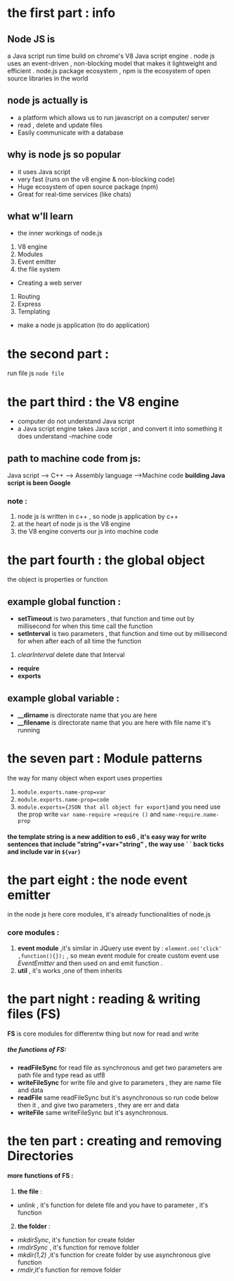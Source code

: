 # the first part : info

## Node JS is
a Java script run time build on chrome's V8 Java script engine .
node js uses  an event-driven , non-blocking model that  makes it lightweight and efficient .
node.js package ecosystem , npm is the ecosystem of open source libraries in the world
## node js actually is
- a platform  which allows us to run javascript on a computer/ server
- read , delete and update files
- Easily communicate with a database
## why is node js so popular
- it uses Java script
- very fast (runs on the v8 engine & non-blocking code)
- Huge ecosystem of open source package (npm)
- Great for real-time services (like chats)
## what w'll learn
- the inner workings  of node.js
1. V8 engine
2. Modules
3. Event emitter
4. the file system
- Creating a web server
1. Routing
2. Express
3. Templating
- make a node js application  (to do application)

# the second part :
 run file js `node file`


# the part third : the V8 engine

- computer do not understand Java script
- a Java script engine takes Java script , and convert  it into something it does understand -machine code

## path to machine code from js:
  Java script  --> C++ --> Assembly language -->Machine code
**building Java script is been Google**
### note :
1. node js is written in c++ , so node js application by c++
2. at the heart of node js is the V8 engine
3. the V8 engine converts our js into machine code

# the part fourth  : the global object
the object is properties or function
## example global function  :
  - **setTimeout** is two parameters , that function and time out by millisecond  for when this time call the function
  - **setInterval** is two parameters , that function and time out by millisecond for when after each of all time the function
  1. *clearInterval* delete date that Interval
  - **require**
  - **exports**
## example global variable  :
  - **__dirname** is directorate name that you are here
  - **__filename** is directorate name that you are here with file name it's running

# the seven part : Module patterns
 the way for many object when export uses properties
 1. `module.exports.name-prop=var`
 2. `module.exports.name-prop=code`
 3. `module.exports={JSON that all object for export}`and you need use the prop write `var name-require =require ()` and `name-require.name-prop`

#### the template string is a new addition to es6 , it's easy way for write sentences  that include "string"+var+"string" , the way use \` \` back ticks and include var in `${var}`

# the part eight  : the node event emitter
in the node js here core modules, it's already functionalities of node.js
### core modules :
1. **event module** ,it's similar in JQuery use event by : `element.on('click' ,function(){});` , so mean event module for create custom event use *EventEmitter* and then used on and emit function .
2. **util** , it's works ,one of them inherits

# the part night : reading & writing files (FS)
**FS** is core modules for differentw thing but now for read and write

##### the functions of FS:
- **readFileSync** for read file as synchronous and get two parameters are path file and type read as utf8
- **writeFileSync** for write file and give to parameters , they are name file and data
- **readFile** same readFileSync but it's asynchronous so run code below then it , and give two parameters , they are err and data
- **writeFile** same writeFileSync but it's asynchronous.

# the ten part : creating and removing Directories
####  **more functions of FS :**
1. **the file** :
- *unlink*  , it's function for delete file and you have to parameter , it's function
2. **the folder** :
- *mkdirSync*, it's function for create folder
- *rmdirSync* , it's function for remove folder
- *mkdir(1,2)* ,it's function for create folder by use asynchronous give function
- *rmdir*,it's function for remove folder
